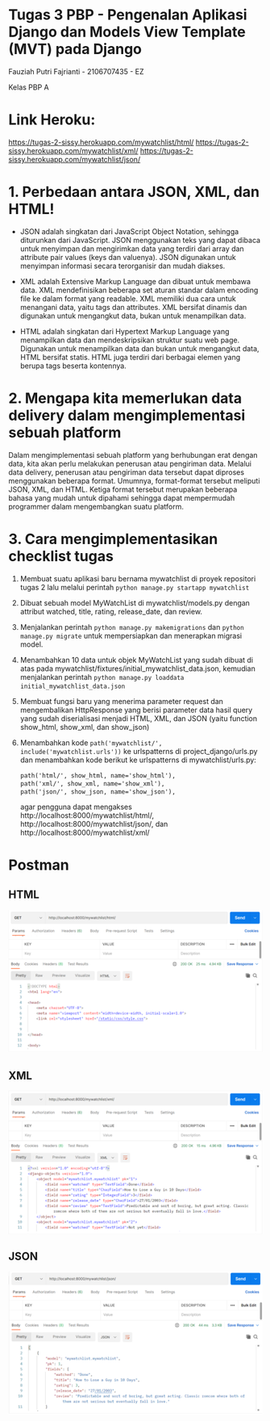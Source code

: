 # Tugas 3 PBP - Pengenalan Aplikasi Django dan Models View Template (MVT) pada Django

Fauziah Putri Fajrianti - 2106707435 - EZ

Kelas PBP A

# Link Heroku: 
https://tugas-2-sissy.herokuapp.com/mywatchlist/html/
https://tugas-2-sissy.herokuapp.com/mywatchlist/xml/
https://tugas-2-sissy.herokuapp.com/mywatchlist/json/ 

# 1. Perbedaan antara JSON, XML, dan HTML!
    
- JSON adalah singkatan dari JavaScript Object Notation, sehingga diturunkan dari JavaScript. JSON menggunakan teks yang dapat dibaca untuk menyimpan dan mengirimkan data yang terdiri dari array dan attribute pair values (keys dan valuenya). JSON digunakan untuk menyimpan informasi secara terorganisir dan mudah diakses.

- XML adalah Extensive Markup Language dan dibuat untuk membawa data. XML mendefinisikan beberapa set aturan standar dalam encoding file ke dalam format yang readable. XML memiliki dua cara untuk menangani data, yaitu tags dan attributes. XML bersifat dinamis dan digunakan untuk mengangkut data, bukan untuk menampilkan data.

- HTML adalah singkatan dari Hypertext Markup Language yang menampilkan data dan mendeskripsikan struktur suatu web page. Digunakan untuk menampilkan data dan bukan untuk mengangkut data, HTML bersifat statis. HTML juga terdiri dari berbagai elemen yang berupa tags beserta kontennya.


# 2. Mengapa kita memerlukan data delivery dalam mengimplementasi sebuah platform
Dalam mengimplementasi sebuah platform yang berhubungan erat dengan data, kita akan perlu melakukan penerusan atau pengiriman data. Melalui data delivery, penerusan atau pengiriman data tersebut dapat diproses menggunakan beberapa format. Umumnya, format-format tersebut meliputi JSON, XML, dan HTML. Ketiga format tersebut merupakan beberapa bahasa yang mudah untuk dipahami sehingga dapat mempermudah programmer dalam mengembangkan suatu platform.


# 3. Cara mengimplementasikan checklist tugas   
1) Membuat suatu aplikasi baru bernama mywatchlist di proyek repositori tugas 2 lalu melalui perintah `python manage.py startapp mywatchlist`

2) Dibuat sebuah model MyWatchList di mywatchlist/models.py dengan attribut watched, title, rating, release_date, dan review. 

3) Menjalankan perintah ` python manage.py makemigrations ` dan ` python manage.py migrate ` untuk mempersiapkan dan menerapkan migrasi model.

4) Menambahkan 10 data untuk objek MyWatchList yang sudah dibuat di atas pada mywatchlist/fixtures/initial_mywatchlist_data.json, kemudian menjalankan perintah ` python manage.py loaddata initial_mywatchlist_data.json `

5) Membuat fungsi baru yang menerima parameter request dan mengembalikan HttpResponse yang berisi parameter data hasil query yang sudah diserialisasi menjadi HTML, XML, dan JSON (yaitu function show_html, show_xml, dan show_json)

6) Menambahkan kode ` path('mywatchlist/', include('mywatchlist.urls')) ` ke urlspatterns di project_django/urls.py dan menambahkan kode berikut ke urlspatterns di mywatchlist/urls.py:
    ```
    path('html/', show_html, name='show_html'),
    path('xml/', show_xml, name='show_xml'),
    path('json/', show_json, name='show_json'), 
    ```
    agar pengguna dapat mengakses http://localhost:8000/mywatchlist/html/, http://localhost:8000/mywatchlist/json/, dan http://localhost:8000/mywatchlist/xml/


# Postman
## HTML
![Gambar]('../../postmanhtml.png?raw=true')

## XML
![Gambar]('../../postmanxml.png?raw=true')

## JSON
![Gambar]('../../postmanjson.png?raw=true')